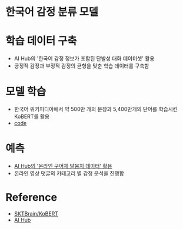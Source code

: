 # 한국어 감정 분류 모델


# 학습 데이터 구축

 - AI Hub의 '한국어 감정 정보가 포함된 단발성 대화 데이터셋' 활용
 - 긍정적 감정과 부정적 감정의 균형을 맞춘 학습 데이터를 구축함
 

#  모델 학습

 - 한국어 위키피디아에서 약 500만 개의 문장과 5,400만개의 단어를 학습시킨 KoBERT를 활용
 - [code](https://github.com/youngsilpark/Korean-Emotion-Classification/blob/main/emotion_classification.ipynb)
 

# 예측

 - [AI Hub의 '온라인 구어체 말뭉치 데이터' 활용](https://aihub.or.kr/aihubdata/data/view.do?currMenu=115&topMenu=100&aihubDataSe=realm&dataSetSn=625)
 - 온라인 영상 댓글의 카테고리 별 감정 분석을 진행함
 

# Reference

 - [SKTBrain/KoBERT](https://github.com/SKTBrain/KoBERT)
 - [AI Hub](https://aihub.or.kr/)
